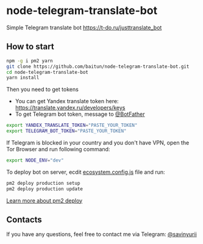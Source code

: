 # node-telegram-translate-bot
Simple Telegram translate bot https://t-do.ru/justtranslate_bot

## How to start
```sh
npm -g i pm2 yarn
git clone https://github.com/baitun/node-telegram-translate-bot.git
cd node-telegram-translate-bot
yarn install
```
Then you need to get tokens
- You can get Yandex translate token here: https://translate.yandex.ru/developers/keys
- To get Telegram bot token, message to [@BotFather](https://t-do.ru/botfather)
```sh
export YANDEX_TRANSLATE_TOKEN="PASTE_YOUR_TOKEN"
export TELEGRAM_BOT_TOKEN="PASTE_YOUR_TOKEN"
```

If Telegram is blocked in your country and you don't have VPN, open the Tor Browser and run following command:
```sh
export NODE_ENV="dev"
```

To deploy bot on server, ecdit [ecosystem.config.js](ecosystem.config.js) file and run:
```sh
pm2 deploy production setup
pm2 deploy production update
```
[Learn more about pm2 deploy](https://pm2.io/doc/en/runtime/guide/easy-deploy-with-ssh/)

## Contacts
If you have any questions, feel free to contact me via Telegram: [@savinyurii](https://t-do.ru/savinyurii)
